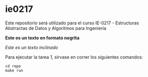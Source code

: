 # ie0217
Este repositorio será utilizado para el curso IE-0217 - Estructuras Abstractas de Datos y Algoritmos para Ingeniería 

**Este es un texto en formato negrita**

_Este es un texto inclinado_

Para ejecutar la tarea 1, sirvase en correr los siguientes comandos:
```
cd repo
make run
```
